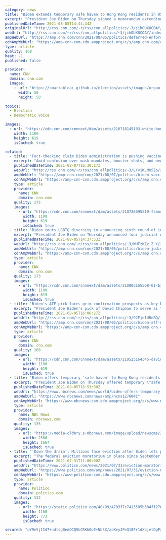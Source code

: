 ```yaml
---
category: news
title: "Biden extends temporary safe haven to Hong Kong residents in US amid China crackdown "
excerpt: "President Joe Biden on Thursday signed a memorandum extending temporary safe haven to certain Hong Kong residents in the US amid ongoing repression and undermining of democracy by China.\n    \n"
publishedDateTime: 2021-08-05T14:44:34Z
originalUrl: "http://rss.cnn.com/~r/rss/cnn_allpolitics/~3/jihOUX8COAY/index.html"
webUrl: "http://rss.cnn.com/~r/rss/cnn_allpolitics/~3/jihOUX8COAY/index.html"
ampWebUrl: "https://amp.cnn.com/cnn/2021/08/05/politics/deferred-enforced-departure-hong-kong-china/index.html"
cdnAmpWebUrl: "https://amp-cnn-com.cdn.ampproject.org/c/s/amp.cnn.com/cnn/2021/08/05/politics/deferred-enforced-departure-hong-kong-china/index.html"
type: article
quality: 168
heat: -1
published: false

provider:
  name: CNN
  domain: cnn.com
  images:
    - url: "https://smartableai.github.io/election/assets/images/organizations/cnn.com-50x50.jpg"
      width: 50
      height: 50

topics:
  - Election
  - Democratic Voice

images:
  - url: "https://cdn.cnn.com/cnnnext/dam/assets/210716145103-white-house-file-0306-super-tease.jpg"
    width: 1100
    height: 619
    isCached: true

related:
  - title: "Fact-checking claim Biden administration is pushing vaccine passport"
    excerpt: "Amid confusion over mask mandates, booster shots, and new guidance for those vaccinated, some Republicans have thrown fuel on the fire with false and misleading claims.\n    \n"
    publishedDateTime: 2021-08-07T16:30:17Z
    webUrl: "http://rss.cnn.com/~r/rss/cnn_allpolitics/~3/LYv1KLMn5Zo/index.html"
    ampWebUrl: "https://amp.cnn.com/cnn/2021/08/07/politics/biden-vaccine-passport-fact-check/index.html"
    cdnAmpWebUrl: "https://amp-cnn-com.cdn.ampproject.org/c/s/amp.cnn.com/cnn/2021/08/07/politics/biden-vaccine-passport-fact-check/index.html"
    type: article
    provider:
      name: CNN
      domain: cnn.com
    quality: 175
    images:
      - url: "https://cdn.cnn.com/cnnnext/dam/assets/210726095519-france-covid-pass-law-super-tease.jpg"
        width: 1100
        height: 619
        isCached: true
  - title: "Biden touts LGBTQ diversity in announcing sixth round of judicial nominees"
    excerpt: "President Joe Biden on Thursday announced four judicial nominees, including two barrier-breaking nominations of LGBTQ judges, marking his sixth round of judicial nominees since taking office as his administration seeks to maintain a rapid pace of nominations and confirmations.\n    \n"
    publishedDateTime: 2021-08-05T14:37:53Z
    webUrl: "http://rss.cnn.com/~r/rss/cnn_allpolitics/~3/WHFzKZz_Z_Y/index.html"
    ampWebUrl: "https://amp.cnn.com/cnn/2021/08/05/politics/biden-judicial-nominees/index.html"
    cdnAmpWebUrl: "https://amp-cnn-com.cdn.ampproject.org/c/s/amp.cnn.com/cnn/2021/08/05/politics/biden-judicial-nominees/index.html"
    type: article
    provider:
      name: CNN
      domain: cnn.com
    quality: 173
    images:
      - url: "https://cdn.cnn.com/cnnnext/dam/assets/210803165508-01-biden-0803-super-tease.jpg"
        width: 1100
        height: 619
        isCached: true
  - title: "Biden's ATF pick faces grim confirmation prospects as key Democrats withhold support"
    excerpt: "President Joe Biden's pick of David Chipman to serve as the head of the ATF is nearing collapse, with members of the Senate Democratic Caucus withholding support and the chamber unlikely to hold a vote to advance the nomination before the August recess.\n    \n"
    publishedDateTime: 2021-08-05T16:06:27Z
    webUrl: "http://rss.cnn.com/~r/rss/cnn_allpolitics/~3/92FjdIURnBQ/index.html"
    ampWebUrl: "https://amp.cnn.com/cnn/2021/08/05/politics/biden-atf-david-chipman/index.html"
    cdnAmpWebUrl: "https://amp-cnn-com.cdn.ampproject.org/c/s/amp.cnn.com/cnn/2021/08/05/politics/biden-atf-david-chipman/index.html"
    type: article
    provider:
      name: CNN
      domain: cnn.com
    quality: 168
    images:
      - url: "https://cdn.cnn.com/cnnnext/dam/assets/210525164345-david-chipman-file-super-tease.jpg"
        width: 1100
        height: 619
        isCached: true
  - title: "Biden offers temporary 'safe haven' to Hong Kong residents in U.S."
    excerpt: "President Joe Biden on Thursday offered temporary \"safe haven\" to Hong Kong residents in the United States, allowing potentially thousands of people to extend their stay in the country in response to Beijing's crackdown on democracy in the Chinese territory."
    publishedDateTime: 2021-08-05T16:53:00Z
    webUrl: "https://www.nbcnews.com/news/world/biden-offers-temporary-safe-haven-hong-kong-residents-u-s-n1276041"
    ampWebUrl: "https://www.nbcnews.com/news/amp/ncna1276041"
    cdnAmpWebUrl: "https://www-nbcnews-com.cdn.ampproject.org/c/s/www.nbcnews.com/news/amp/ncna1276041"
    type: article
    provider:
      name: NBC News
      domain: nbcnews.com
    quality: 135
    images:
      - url: "https://media-cldnry.s-nbcnews.com/image/upload/newscms/2021_31/3496937/210805-biden-mb-1636.jpg"
        width: 2500
        height: 1667
        isCached: true
  - title: "'Down the drain’: Millions face eviction after Biden lets protections expire"
    excerpt: "The federal eviction moratorium in place since September is set to expire Saturday, after the Biden administration refused to extend it and Democrats in Congress couldn't muster the votes to intervene."
    publishedDateTime: 2021-07-31T11:00:00Z
    webUrl: "https://www.politico.com/news/2021/07/31/eviction-moratorium-rental-assistance-biden-501917"
    ampWebUrl: "https://www.politico.com/amp/news/2021/07/31/eviction-moratorium-rental-assistance-biden-501917"
    cdnAmpWebUrl: "https://www-politico-com.cdn.ampproject.org/c/s/www.politico.com/amp/news/2021/07/31/eviction-moratorium-rental-assistance-biden-501917"
    type: article
    provider:
      name: Politico
      domain: politico.com
    quality: 132
    images:
      - url: "https://static.politico.com/40/99/4793f7c7413585b384ff270145fb/7-30-21-evictions1-ap-773.jpg"
        width: 1160
        height: 773
        isCached: true

secured: "pY9e5j1Id7+udtsg0emOCQ9bCRKbOoE+NbSX/aoXvyJPeQ18Fr1dXbjetDgPy2l+xXKuu+r4QPuaATPX79J3HshunX50hiUvR7tcJcJxAer1qq/gCD46oIteHOzHB1uKonZpOWJKp1h3V8CvdCQBTOoGwy333vYBDXOyeqG/LG/zVDWRJxpG8RXVsLmq4kAJjDXEMDGABscprDSJ+2kPqFPENpqJEa473FgKkpgAuv+sauc14Y1jGonxDX4hbUc9j+ONFaOvis/2Ko6cPC0f+TmNd4Vqz1TMC1c9r0UVWaWX4yP9uQH8fPrCvVy9pWtM+ah0hE3mALjwNHEup/G1tBEaDf7HcxbOsE7H6XVmTew=;EPmYvsYBxYZkxtAKxOGaew=="
---
```


